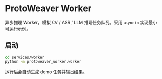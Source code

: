# ProtoWeaver Worker

异步推理 Worker，模拟 CV / ASR / LLM 推理任务队列。采用 `asyncio` 实现最小可运行示例。

## 启动

```bash
cd services/worker
python -m protoweaver_worker.worker
```

运行后会自动生成 demo 任务并输出结果。
